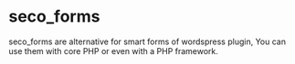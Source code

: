 # seco_forms

seco_forms are alternative for smart forms of wordspress plugin, You can use them with core PHP or even with a PHP framework.

